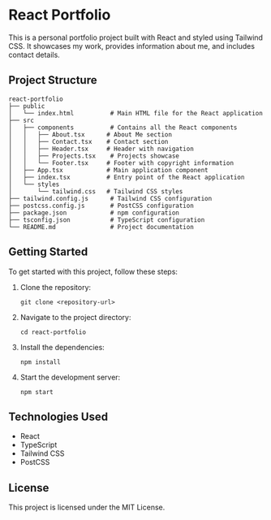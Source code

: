 # React Portfolio

This is a personal portfolio project built with React and styled using Tailwind CSS. It showcases my work, provides information about me, and includes contact details.

## Project Structure

```
react-portfolio
├── public
│   └── index.html          # Main HTML file for the React application
├── src
│   ├── components          # Contains all the React components
│   │   ├── About.tsx      # About Me section
│   │   ├── Contact.tsx    # Contact section
│   │   ├── Header.tsx     # Header with navigation
│   │   ├── Projects.tsx    # Projects showcase
│   │   └── Footer.tsx     # Footer with copyright information
│   ├── App.tsx            # Main application component
│   ├── index.tsx          # Entry point of the React application
│   └── styles
│       └── tailwind.css   # Tailwind CSS styles
├── tailwind.config.js      # Tailwind CSS configuration
├── postcss.config.js       # PostCSS configuration
├── package.json            # npm configuration
├── tsconfig.json           # TypeScript configuration
└── README.md               # Project documentation
```

## Getting Started

To get started with this project, follow these steps:

1. Clone the repository:
   ```
   git clone <repository-url>
   ```

2. Navigate to the project directory:
   ```
   cd react-portfolio
   ```

3. Install the dependencies:
   ```
   npm install
   ```

4. Start the development server:
   ```
   npm start
   ```

## Technologies Used

- React
- TypeScript
- Tailwind CSS
- PostCSS

## License

This project is licensed under the MIT License.